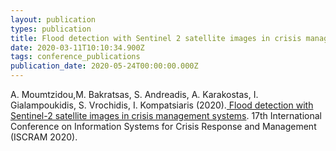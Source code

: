 ```yaml
---
layout: publication
types: publication
title: Flood detection with Sentinel 2 satellite images in crisis management systems
date: 2020-03-11T10:10:34.900Z
tags: conference_publications
publication_date: 2020-05-24T00:00:00.000Z
---
```

A. Moumtzidou,M. Bakratsas, S. Andreadis, A. Karakostas, I. Gialampoukidis, S. Vrochidis, I. Kompatsiaris (2020).[ Flood detection with Sentinel-2 satellite images in crisis management systems](http://idl.iscram.org/files/anastasiamoumtzidou/2020/2296_AnastasiaMoumtzidou_etal2020.pdf). 17th International Conference on Information Systems for Crisis Response and Management (ISCRAM 2020).
